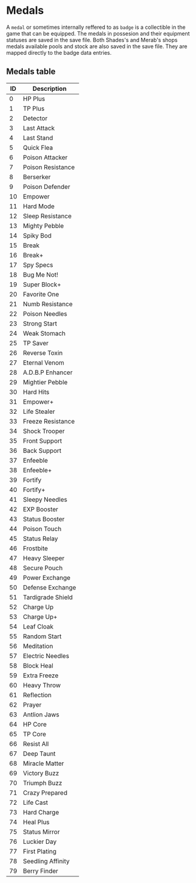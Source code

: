 # Medals
A `medal` or sometimes internally reffered to as `badge` is a collectible in the game that can be equipped. The medals in possesion and their equipment statuses are saved in the save file. Both Shades's and Merab's shops medals available pools and stock are also saved in the save file. They are mapped directly to the badge data entries.

## Medals table
ID | Description
----- | -----
0 | HP Plus
1 | TP Plus
2 | Detector
3 | Last Attack
4 | Last Stand
5 | Quick Flea
6 | Poison Attacker
7 | Poison Resistance
8 | Berserker
9 | Poison Defender
10 | Empower
11 | Hard Mode
12 | Sleep Resistance
13 | Mighty Pebble
14 | Spiky Bod
15 | Break
16 | Break+
17 | Spy Specs
18 | Bug Me Not!
19 | Super Block+
20 | Favorite One
21 | Numb Resistance
22 | Poison Needles
23 | Strong Start
24 | Weak Stomach
25 | TP Saver
26 | Reverse Toxin
27 | Eternal Venom
28 | A.D.B.P Enhancer
29 | Mightier Pebble
30 | Hard Hits
31 | Empower+
32 | Life Stealer
33 | Freeze Resistance
34 | Shock Trooper
35 | Front Support
36 | Back Support
37 | Enfeeble
38 | Enfeeble+
39 | Fortify
40 | Fortify+
41 | Sleepy Needles
42 | EXP Booster
43 | Status Booster
44 | Poison Touch
45 | Status Relay
46 | Frostbite
47 | Heavy Sleeper
48 | Secure Pouch
49 | Power Exchange
50 | Defense Exchange
51 | Tardigrade Shield
52 | Charge Up
53 | Charge Up+
54 | Leaf Cloak
55 | Random Start
56 | Meditation
57 | Electric Needles
58 | Block Heal
59 | Extra Freeze
60 | Heavy Throw
61 | Reflection
62 | Prayer
63 | Antlion Jaws
64 | HP Core
65 | TP Core
66 | Resist All
67 | Deep Taunt
68 | Miracle Matter
69 | Victory Buzz
70 | Triumph Buzz
71 | Crazy Prepared
72 | Life Cast
73 | Hard Charge
74 | Heal Plus
75 | Status Mirror
76 | Luckier Day
77 | First Plating
78 | Seedling Affinity
79 | Berry Finder
